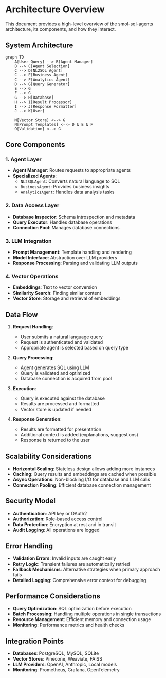 # Architecture Overview

This document provides a high-level overview of the smol-sql-agents architecture, its components, and how they interact.

## System Architecture

```mermaid
graph TD
    A[User Query] --> B[Agent Manager]
    B --> C[Agent Selection]
    C --> D[NL2SQL Agent]
    C --> E[Business Agent]
    C --> F[Analytics Agent]
    D --> G[Query Generator]
    E --> G
    F --> G
    G --> H[Database]
    H --> I[Result Processor]
    I --> J[Response Formatter]
    J --> K[User]
    
    M[Vector Store] <--> G
    N[Prompt Templates] <--> D & E & F
    O[Validation] <--> G
```

## Core Components

### 1. Agent Layer

- **Agent Manager**: Routes requests to appropriate agents
- **Specialized Agents**:
  - `NL2SQLAgent`: Converts natural language to SQL
  - `BusinessAgent`: Provides business insights
  - `AnalyticsAgent`: Handles data analysis tasks

### 2. Data Access Layer

- **Database Inspector**: Schema introspection and metadata
- **Query Executor**: Handles database operations
- **Connection Pool**: Manages database connections

### 3. LLM Integration

- **Prompt Management**: Template handling and rendering
- **Model Interface**: Abstraction over LLM providers
- **Response Processing**: Parsing and validating LLM outputs

### 4. Vector Operations

- **Embeddings**: Text to vector conversion
- **Similarity Search**: Finding similar content
- **Vector Store**: Storage and retrieval of embeddings

## Data Flow

1. **Request Handling**:
   - User submits a natural language query
   - Request is authenticated and validated
   - Appropriate agent is selected based on query type

2. **Query Processing**:
   - Agent generates SQL using LLM
   - Query is validated and optimized
   - Database connection is acquired from pool

3. **Execution**:
   - Query is executed against the database
   - Results are processed and formatted
   - Vector store is updated if needed

4. **Response Generation**:
   - Results are formatted for presentation
   - Additional context is added (explanations, suggestions)
   - Response is returned to the user

## Scalability Considerations

- **Horizontal Scaling**: Stateless design allows adding more instances
- **Caching**: Query results and embeddings are cached when possible
- **Async Operations**: Non-blocking I/O for database and LLM calls
- **Connection Pooling**: Efficient database connection management

## Security Model

- **Authentication**: API key or OAuth2
- **Authorization**: Role-based access control
- **Data Protection**: Encryption at rest and in transit
- **Audit Logging**: All operations are logged

## Error Handling

- **Validation Errors**: Invalid inputs are caught early
- **Retry Logic**: Transient failures are automatically retried
- **Fallback Mechanisms**: Alternative strategies when primary approach fails
- **Detailed Logging**: Comprehensive error context for debugging

## Performance Considerations

- **Query Optimization**: SQL optimization before execution
- **Batch Processing**: Handling multiple operations in single transactions
- **Resource Management**: Efficient memory and connection usage
- **Monitoring**: Performance metrics and health checks

## Integration Points

- **Databases**: PostgreSQL, MySQL, SQLite
- **Vector Stores**: Pinecone, Weaviate, FAISS
- **LLM Providers**: OpenAI, Anthropic, Local models
- **Monitoring**: Prometheus, Grafana, OpenTelemetry
